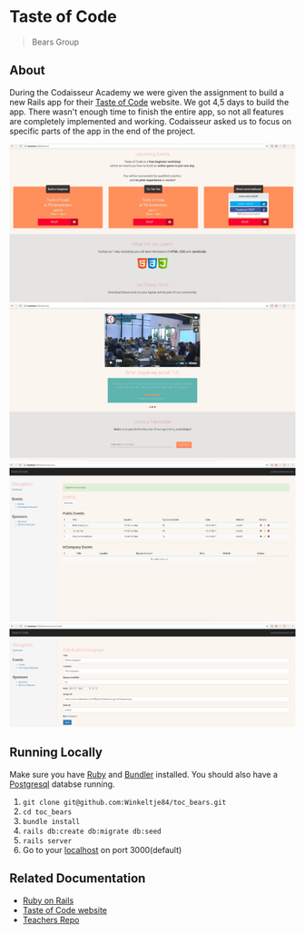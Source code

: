 # Taste of Code
> Bears Group

## About
During the Codaisseur Academy we were given the assignment to build a new Rails app for their [Taste of Code](http://tasteofcode.nl/) website. We got 4,5 days to build the app. There wasn't enough time to finish the entire app, so not all features are completely implemented and working. Codaisseur asked us to focus on specific parts of the app in the end of the project.

[![](https://github.com/Winkeltje84/toc_bears/blob/readme/app/assets/images/screenshots/toc1.jpeg?raw=true)](/assets/images/screenshots/toc1.jpeg?raw=true)
[![](https://github.com/Winkeltje84/toc_bears/blob/readme/app/assets/images/screenshots/toc2.png?raw=true)](https://github.com/Winkeltje84/toc_bears/blob/readme/app/assets/images/screenshots/toc2.png?raw=true)
[![](https://github.com/Winkeltje84/toc_bears/blob/readme/app/assets/images/screenshots/toc3.png?raw=true)](https://github.com/Winkeltje84/toc_bears/blob/readme/app/assets/images/screenshots/toc3.png?raw=true)
[![](https://github.com/Winkeltje84/toc_bears/blob/readme/app/assets/images/screenshots/toc4.png?raw=true)](https://github.com/Winkeltje84/toc_bears/blob/readme/app/assets/images/screenshots/toc4.png?raw=true)

## Running Locally
Make sure you have [Ruby](https://www.ruby-lang.org/en/) and [Bundler](http://bundler.io/) installed.
You should also have a [Postgresql](https://www.postgresql.org/) databse running.

  1. `git clone git@github.com:Winkeltje84/toc_bears.git`
  2. `cd toc_bears`
  3. `bundle install`
  4. `rails db:create db:migrate db:seed`
  5. `rails server`
  6. Go to your [localhost](http://localhost:3000) on port 3000(default)

## Related Documentation
  * [Ruby on Rails](http://rubyonrails.org/)
  * [Taste of Code website](http://tasteofcode.nl)
  * [Teachers Repo](https://github.com/Codaisseur/taste-of-code-website-relaunch/projects)
